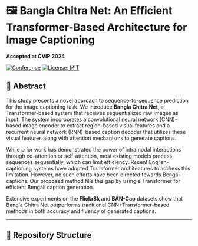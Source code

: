 # 🖼️ Bangla Chitra Net: An Efficient Transformer-Based Architecture for Image Captioning
**Accepted at CVIP 2024**

[![Conference](https://img.shields.io/badge/CVIP-2024-blue.svg)](https://www.cvip2024.org/)
[![License: MIT](https://img.shields.io/badge/License-MIT-yellow.svg)](./LICENSE)

## 🧠 Abstract

This study presents a novel approach to sequence-to-sequence prediction for the image captioning task. We introduce **Bangla Chitra Net**, a Transformer-based system that receives sequentialized raw images as input. The system incorporates a convolutional neural network (CNN)-based image encoder to extract region-based visual features and a recurrent neural network (RNN)-based caption decoder that utilizes these visual features along with attention mechanisms to generate captions.

While prior work has demonstrated the power of intramodal interactions through co-attention or self-attention, most existing models process sequences sequentially, which can limit efficiency. Recent English-captioning systems have adopted Transformer architectures to address this limitation. However, no such efforts have been directed towards Bengali captions. Our proposed method fills this gap by using a Transformer for efficient Bengali caption generation.

Extensive experiments on the **Flickr8k** and **BAN-Cap** datasets show that Bangla Chitra Net outperforms traditional CNN+Transformer-based methods in both accuracy and fluency of generated captions.

---

## 📂 Repository Structure


